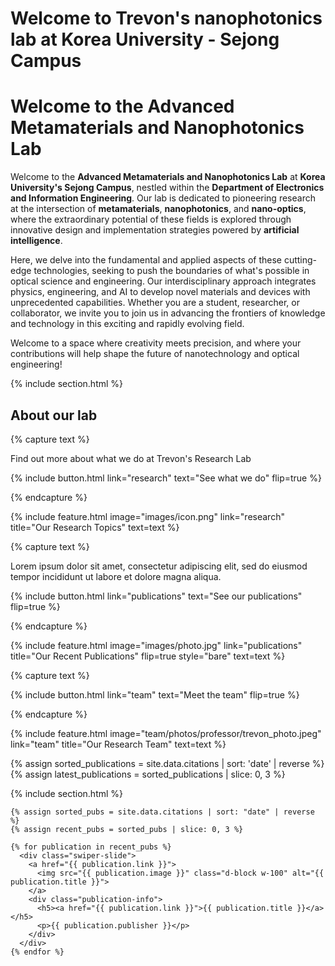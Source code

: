 ---
---

# Welcome to Trevon's nanophotonics lab at Korea University - Sejong Campus

# Welcome to the Advanced Metamaterials and Nanophotonics Lab

Welcome to the **Advanced Metamaterials and Nanophotonics Lab** at **Korea University's Sejong Campus**, nestled within the **Department of Electronics and Information Engineering**. Our lab is dedicated to pioneering research at the intersection of **metamaterials**, **nanophotonics**, and **nano-optics**, where the extraordinary potential of these fields is explored through innovative design and implementation strategies powered by **artificial intelligence**.

Here, we delve into the fundamental and applied aspects of these cutting-edge technologies, seeking to push the boundaries of what's possible in optical science and engineering. Our interdisciplinary approach integrates physics, engineering, and AI to develop novel materials and devices with unprecedented capabilities. Whether you are a student, researcher, or collaborator, we invite you to join us in advancing the frontiers of knowledge and technology in this exciting and rapidly evolving field.

Welcome to a space where creativity meets precision, and where your contributions will help shape the future of nanotechnology and optical engineering!



{% include section.html %}

## About our lab

{% capture text %}

Find out more about what we do at Trevon's Research Lab

{%
  include button.html
  link="research"
  text="See what we do"
  flip=true
%}

{% endcapture %}

{%
  include feature.html
  image="images/icon.png"
  link="research"
  title="Our Research Topics"
  text=text
%}

{% capture text %}

Lorem ipsum dolor sit amet, consectetur adipiscing elit, sed do eiusmod tempor incididunt ut labore et dolore magna aliqua.

{%
  include button.html
  link="publications"
  text="See our publications"
  flip=true
%}

{% endcapture %}

{%
  include feature.html
  image="images/photo.jpg"
  link="publications"
  title="Our Recent Publications"
  flip=true
  style="bare"
  text=text
%}

{% capture text %}

{%
  include button.html
  link="team"
  text="Meet the team"
  flip=true
%}

{% endcapture %}

{%
  include feature.html
  image="team/photos/professor/trevon_photo.jpeg"
  link="team"
  title="Our Research Team"
  text=text
%}


{% assign sorted_publications = site.data.citations | sort: 'date' | reverse %}
{% assign latest_publications = sorted_publications | slice: 0, 3 %}


{% include section.html %}


<!-- Your Swiper Container -->
<div class="swiper-container">
  <div class="swiper-wrapper">

    {% assign sorted_pubs = site.data.citations | sort: "date" | reverse %}
    {% assign recent_pubs = sorted_pubs | slice: 0, 3 %}

    {% for publication in recent_pubs %}
      <div class="swiper-slide">
        <a href="{{ publication.link }}">
          <img src="{{ publication.image }}" class="d-block w-100" alt="{{ publication.title }}">
        </a>
        <div class="publication-info">
          <h5><a href="{{ publication.link }}">{{ publication.title }}</a></h5>
          <p>{{ publication.publisher }}</p>
        </div>
      </div>
    {% endfor %}

  </div>
  
  <!-- Add Pagination -->
  <div class="swiper-pagination"></div>
  
  <!-- Add Navigation -->
  <div class="swiper-button-next"></div>
  <div class="swiper-button-prev"></div>
</div>